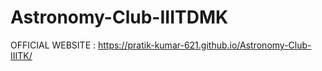 # Astronomy-Club-IIITDMK
OFFICIAL WEBSITE : 
https://pratik-kumar-621.github.io/Astronomy-Club-IIITK/
